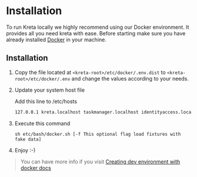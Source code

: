 # Installation

To run Kreta locally we highly recommend using our Docker environment. It provides all you need kreta with ease. Before
starting make sure you have already installed [Docker](https://www.docker.com/) in your machine.

## Installation

1. Copy the file located at `<kreta-root>/etc/docker/.env.dist` to `<kreta-root>/etc/docker/.env` and change the values
according to your needs.

2. Update your system host file

    Add this line to /etc/hosts 
    ```bash
    127.0.0.1 kreta.localhost taskmanager.localhost identityaccess.localhost
    ```

3. Execute this command 

    ```
    sh etc/bash/docker.sh [-f This optional flag load fixtures with fake data]
    ```

4. Enjoy :-)

> You can have more info if you visit [Creating dev environment with docker docs](../etc/docker/README.md) 

